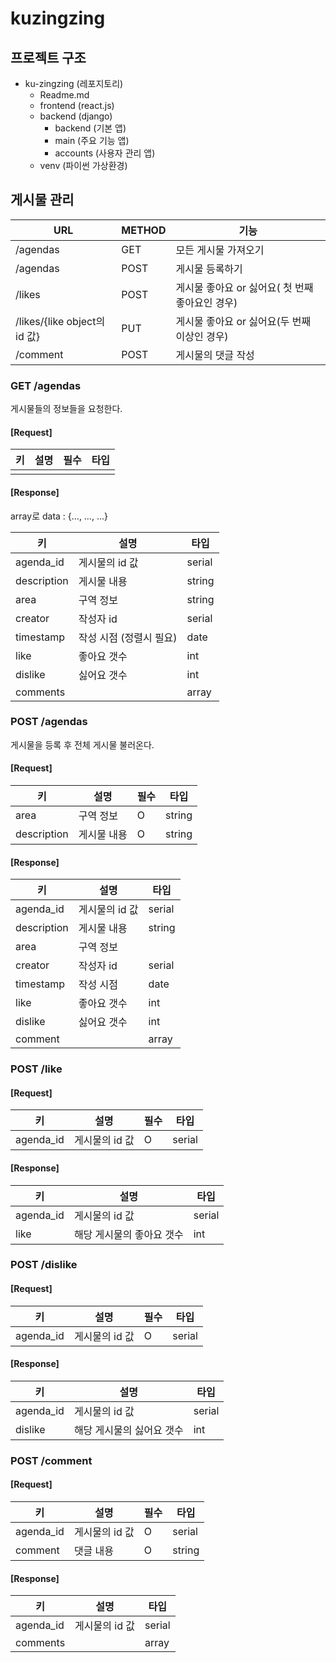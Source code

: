 # kuzingzing

## 프로젝트 구조

- ku-zingzing (레포지토리)
  - Readme.md
  - frontend (react.js)
  - backend (django)
    - backend (기본 앱)
    - main (주요 기능 앱)
    - accounts (사용자 관리 앱)
  - venv (파이썬 가상환경)



## 게시물 관리

| URL                          | METHOD | 기능                                            |
| ---------------------------- | ------ | ----------------------------------------------- |
| /agendas                     | GET    | 모든 게시물 가져오기                            |
| /agendas                     | POST   | 게시물 등록하기                                 |
| /likes                       | POST   | 게시물 좋아요 or 싫어요( 첫 번째 좋아요인 경우) |
| /likes/{like object의 id 값} | PUT    | 게시물 좋아요 or 싫어요(두 번째 이상인 경우)    |
| /comment                     | POST   | 게시물의 댓글 작성                              |



### GET /agendas

게시물들의 정보들을 요청한다.

#### [Request]

| 키   | 설명 | 필수 | 타입 |
| ---- | ---- | ---- | ---- |
|      |      |      |      |

#### [Response]

array로 data : {…, …, ...}

| 키          | 설명                    | 타입   |
| ----------- | ----------------------- | ------ |
| agenda_id   | 게시물의 id 값          | serial |
| description | 게시물 내용             | string |
| area        | 구역 정보               | string |
| creator     | 작성자 id               | serial |
| timestamp   | 작성 시점 (정렬시 필요) | date   |
| like        | 좋아요 갯수             | int    |
| dislike     | 싫어요 갯수             | int    |
| comments    |                         | array  |



### POST /agendas

게시물을 등록 후 전체 게시물 불러온다.

#### [Request]

| 키          | 설명        | 필수 | 타입   |
| ----------- | ----------- | ---- | ------ |
| area        | 구역 정보   | O    | string |
| description | 게시물 내용 | O    | string |

#### [Response]

| 키          | 설명           | 타입   |
| ----------- | -------------- | ------ |
| agenda_id   | 게시물의 id 값 | serial |
| description | 게시물 내용    | string |
| area        | 구역 정보      |        |
| creator     | 작성자 id      | serial |
| timestamp   | 작성 시점      | date   |
| like        | 좋아요 갯수    | int    |
| dislike     | 싫어요 갯수    | int    |
| comment     |                | array  |



### POST /like

#### [Request]

| 키        | 설명           | 필수 | 타입   |
| --------- | -------------- | ---- | ------ |
| agenda_id | 게시물의 id 값 | O    | serial |

#### [Response]

| 키        | 설명                      | 타입   |
| --------- | ------------------------- | ------ |
| agenda_id | 게시물의 id 값            | serial |
| like      | 해당 게시물의 좋아요 갯수 | int    |



### POST /dislike

#### [Request]

| 키        | 설명           | 필수 | 타입   |
| --------- | -------------- | ---- | ------ |
| agenda_id | 게시물의 id 값 | O    | serial |

#### [Response]

| 키        | 설명                      | 타입   |
| --------- | ------------------------- | ------ |
| agenda_id | 게시물의 id 값            | serial |
| dislike   | 해당 게시물의 싫어요 갯수 | int    |



### POST /comment

#### [Request]

| 키        | 설명           | 필수 | 타입   |
| --------- | -------------- | ---- | ------ |
| agenda_id | 게시물의 id 값 | O    | serial |
| comment   | 댓글 내용      | O    | string |

#### [Response]

| 키        | 설명           | 타입   |
| --------- | -------------- | ------ |
| agenda_id | 게시물의 id 값 | serial |
| comments  |                | array  |

